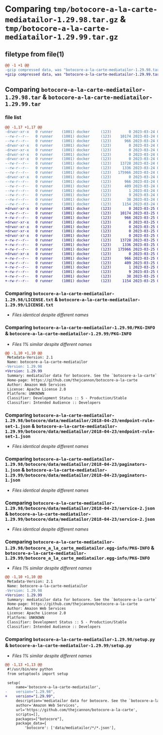 # Comparing `tmp/botocore-a-la-carte-mediatailor-1.29.98.tar.gz` & `tmp/botocore-a-la-carte-mediatailor-1.29.99.tar.gz`

## filetype from file(1)

```diff
@@ -1 +1 @@
-gzip compressed data, was "botocore-a-la-carte-mediatailor-1.29.98.tar", last modified: Fri Mar 24 01:24:35 2023, max compression
+gzip compressed data, was "botocore-a-la-carte-mediatailor-1.29.99.tar", last modified: Sat Mar 25 01:23:02 2023, max compression
```

## Comparing `botocore-a-la-carte-mediatailor-1.29.98.tar` & `botocore-a-la-carte-mediatailor-1.29.99.tar`

### file list

```diff
@@ -1,17 +1,17 @@
-drwxr-xr-x   0 runner    (1001) docker     (123)        0 2023-03-24 01:24:35.506099 botocore-a-la-carte-mediatailor-1.29.98/
--rw-r--r--   0 runner    (1001) docker     (123)    10174 2023-03-24 01:24:35.000000 botocore-a-la-carte-mediatailor-1.29.98/LICENSE.txt
--rw-r--r--   0 runner    (1001) docker     (123)      966 2023-03-24 01:24:35.506099 botocore-a-la-carte-mediatailor-1.29.98/PKG-INFO
-drwxr-xr-x   0 runner    (1001) docker     (123)        0 2023-03-24 01:24:35.506099 botocore-a-la-carte-mediatailor-1.29.98/botocore/
-drwxr-xr-x   0 runner    (1001) docker     (123)        0 2023-03-24 01:24:35.506099 botocore-a-la-carte-mediatailor-1.29.98/botocore/data/
-drwxr-xr-x   0 runner    (1001) docker     (123)        0 2023-03-24 01:24:35.506099 botocore-a-la-carte-mediatailor-1.29.98/botocore/data/mediatailor/
-drwxr-xr-x   0 runner    (1001) docker     (123)        0 2023-03-24 01:24:35.506099 botocore-a-la-carte-mediatailor-1.29.98/botocore/data/mediatailor/2018-04-23/
--rw-r--r--   0 runner    (1001) docker     (123)    13728 2023-03-24 01:23:57.000000 botocore-a-la-carte-mediatailor-1.29.98/botocore/data/mediatailor/2018-04-23/endpoint-rule-set-1.json
--rw-r--r--   0 runner    (1001) docker     (123)     1336 2023-03-24 01:23:57.000000 botocore-a-la-carte-mediatailor-1.29.98/botocore/data/mediatailor/2018-04-23/paginators-1.json
--rw-r--r--   0 runner    (1001) docker     (123)   175966 2023-03-24 01:23:57.000000 botocore-a-la-carte-mediatailor-1.29.98/botocore/data/mediatailor/2018-04-23/service-2.json
-drwxr-xr-x   0 runner    (1001) docker     (123)        0 2023-03-24 01:24:35.506099 botocore-a-la-carte-mediatailor-1.29.98/botocore_a_la_carte_mediatailor.egg-info/
--rw-r--r--   0 runner    (1001) docker     (123)      966 2023-03-24 01:24:35.000000 botocore-a-la-carte-mediatailor-1.29.98/botocore_a_la_carte_mediatailor.egg-info/PKG-INFO
--rw-r--r--   0 runner    (1001) docker     (123)      409 2023-03-24 01:24:35.000000 botocore-a-la-carte-mediatailor-1.29.98/botocore_a_la_carte_mediatailor.egg-info/SOURCES.txt
--rw-r--r--   0 runner    (1001) docker     (123)        1 2023-03-24 01:24:35.000000 botocore-a-la-carte-mediatailor-1.29.98/botocore_a_la_carte_mediatailor.egg-info/dependency_links.txt
--rw-r--r--   0 runner    (1001) docker     (123)        9 2023-03-24 01:24:35.000000 botocore-a-la-carte-mediatailor-1.29.98/botocore_a_la_carte_mediatailor.egg-info/top_level.txt
--rw-r--r--   0 runner    (1001) docker     (123)       38 2023-03-24 01:24:35.506099 botocore-a-la-carte-mediatailor-1.29.98/setup.cfg
--rw-r--r--   0 runner    (1001) docker     (123)     1154 2023-03-24 01:24:35.000000 botocore-a-la-carte-mediatailor-1.29.98/setup.py
+drwxr-xr-x   0 runner    (1001) docker     (123)        0 2023-03-25 01:23:02.184716 botocore-a-la-carte-mediatailor-1.29.99/
+-rw-r--r--   0 runner    (1001) docker     (123)    10174 2023-03-25 01:23:01.000000 botocore-a-la-carte-mediatailor-1.29.99/LICENSE.txt
+-rw-r--r--   0 runner    (1001) docker     (123)      966 2023-03-25 01:23:02.184716 botocore-a-la-carte-mediatailor-1.29.99/PKG-INFO
+drwxr-xr-x   0 runner    (1001) docker     (123)        0 2023-03-25 01:23:02.180715 botocore-a-la-carte-mediatailor-1.29.99/botocore/
+drwxr-xr-x   0 runner    (1001) docker     (123)        0 2023-03-25 01:23:02.180715 botocore-a-la-carte-mediatailor-1.29.99/botocore/data/
+drwxr-xr-x   0 runner    (1001) docker     (123)        0 2023-03-25 01:23:02.180715 botocore-a-la-carte-mediatailor-1.29.99/botocore/data/mediatailor/
+drwxr-xr-x   0 runner    (1001) docker     (123)        0 2023-03-25 01:23:02.180715 botocore-a-la-carte-mediatailor-1.29.99/botocore/data/mediatailor/2018-04-23/
+-rw-r--r--   0 runner    (1001) docker     (123)    13728 2023-03-25 01:22:12.000000 botocore-a-la-carte-mediatailor-1.29.99/botocore/data/mediatailor/2018-04-23/endpoint-rule-set-1.json
+-rw-r--r--   0 runner    (1001) docker     (123)     1336 2023-03-25 01:22:12.000000 botocore-a-la-carte-mediatailor-1.29.99/botocore/data/mediatailor/2018-04-23/paginators-1.json
+-rw-r--r--   0 runner    (1001) docker     (123)   175966 2023-03-25 01:22:12.000000 botocore-a-la-carte-mediatailor-1.29.99/botocore/data/mediatailor/2018-04-23/service-2.json
+drwxr-xr-x   0 runner    (1001) docker     (123)        0 2023-03-25 01:23:02.180715 botocore-a-la-carte-mediatailor-1.29.99/botocore_a_la_carte_mediatailor.egg-info/
+-rw-r--r--   0 runner    (1001) docker     (123)      966 2023-03-25 01:23:02.000000 botocore-a-la-carte-mediatailor-1.29.99/botocore_a_la_carte_mediatailor.egg-info/PKG-INFO
+-rw-r--r--   0 runner    (1001) docker     (123)      409 2023-03-25 01:23:02.000000 botocore-a-la-carte-mediatailor-1.29.99/botocore_a_la_carte_mediatailor.egg-info/SOURCES.txt
+-rw-r--r--   0 runner    (1001) docker     (123)        1 2023-03-25 01:23:02.000000 botocore-a-la-carte-mediatailor-1.29.99/botocore_a_la_carte_mediatailor.egg-info/dependency_links.txt
+-rw-r--r--   0 runner    (1001) docker     (123)        9 2023-03-25 01:23:02.000000 botocore-a-la-carte-mediatailor-1.29.99/botocore_a_la_carte_mediatailor.egg-info/top_level.txt
+-rw-r--r--   0 runner    (1001) docker     (123)       38 2023-03-25 01:23:02.184716 botocore-a-la-carte-mediatailor-1.29.99/setup.cfg
+-rw-r--r--   0 runner    (1001) docker     (123)     1154 2023-03-25 01:23:01.000000 botocore-a-la-carte-mediatailor-1.29.99/setup.py
```

### Comparing `botocore-a-la-carte-mediatailor-1.29.98/LICENSE.txt` & `botocore-a-la-carte-mediatailor-1.29.99/LICENSE.txt`

 * *Files identical despite different names*

### Comparing `botocore-a-la-carte-mediatailor-1.29.98/PKG-INFO` & `botocore-a-la-carte-mediatailor-1.29.99/PKG-INFO`

 * *Files 1% similar despite different names*

```diff
@@ -1,10 +1,10 @@
 Metadata-Version: 2.1
 Name: botocore-a-la-carte-mediatailor
-Version: 1.29.98
+Version: 1.29.99
 Summary: mediatailor data for botocore. See the `botocore-a-la-carte` package for more info.
 Home-page: https://github.com/thejcannon/botocore-a-la-carte
 Author: Amazon Web Services
 License: Apache License 2.0
 Platform: UNKNOWN
 Classifier: Development Status :: 5 - Production/Stable
 Classifier: Intended Audience :: Developers
```

### Comparing `botocore-a-la-carte-mediatailor-1.29.98/botocore/data/mediatailor/2018-04-23/endpoint-rule-set-1.json` & `botocore-a-la-carte-mediatailor-1.29.99/botocore/data/mediatailor/2018-04-23/endpoint-rule-set-1.json`

 * *Files identical despite different names*

### Comparing `botocore-a-la-carte-mediatailor-1.29.98/botocore/data/mediatailor/2018-04-23/paginators-1.json` & `botocore-a-la-carte-mediatailor-1.29.99/botocore/data/mediatailor/2018-04-23/paginators-1.json`

 * *Files identical despite different names*

### Comparing `botocore-a-la-carte-mediatailor-1.29.98/botocore/data/mediatailor/2018-04-23/service-2.json` & `botocore-a-la-carte-mediatailor-1.29.99/botocore/data/mediatailor/2018-04-23/service-2.json`

 * *Files identical despite different names*

### Comparing `botocore-a-la-carte-mediatailor-1.29.98/botocore_a_la_carte_mediatailor.egg-info/PKG-INFO` & `botocore-a-la-carte-mediatailor-1.29.99/botocore_a_la_carte_mediatailor.egg-info/PKG-INFO`

 * *Files 1% similar despite different names*

```diff
@@ -1,10 +1,10 @@
 Metadata-Version: 2.1
 Name: botocore-a-la-carte-mediatailor
-Version: 1.29.98
+Version: 1.29.99
 Summary: mediatailor data for botocore. See the `botocore-a-la-carte` package for more info.
 Home-page: https://github.com/thejcannon/botocore-a-la-carte
 Author: Amazon Web Services
 License: Apache License 2.0
 Platform: UNKNOWN
 Classifier: Development Status :: 5 - Production/Stable
 Classifier: Intended Audience :: Developers
```

### Comparing `botocore-a-la-carte-mediatailor-1.29.98/setup.py` & `botocore-a-la-carte-mediatailor-1.29.99/setup.py`

 * *Files 1% similar despite different names*

```diff
@@ -1,13 +1,13 @@
 #!/usr/bin/env python
 from setuptools import setup
 
 setup(
     name='botocore-a-la-carte-mediatailor',
-    version="1.29.98",
+    version="1.29.99",
     description='mediatailor data for botocore. See the `botocore-a-la-carte` package for more info.',
     author='Amazon Web Services',
     url='https://github.com/thejcannon/botocore-a-la-carte',
     scripts=[],
     packages=["botocore"],
     package_data={
         'botocore': ['data/mediatailor/*/*.json'],
```


